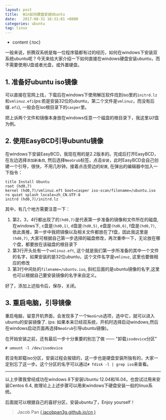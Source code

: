 ```yaml
---
layout: post
title:  Win如何硬盘安装Ubuntu
date:   2017-08-31 16:31:01 +0800
categories: ubuntu
tag: linux
---
```


* content
{:toc}


一般来说，折腾双系统是每一位程序猿都有过的经历，如何在windows下安装双系统ubuntu呢？今天来给大家介绍一下如何直接在windows硬盘安装ubuntu，而不需要使用U盘或者光盘，或外置硬盘。


## 1. 准备好ubuntu iso镜像

可以直接在官网上找，下载后在windows下使用解压软件找到iso里的`initrd.lz`和`vmlinuz.efi`(ps:若是安装32位的ubuntu，第二个文件是`vmlinuz`，而没有后缀`.efi`), 一般会在iso根目录下的`casper`里。

把上诉两个文件和镜像本身放在windows任意一个磁盘的根目录下，我这里以f盘为例。


## 2. 使用EasyBCD引导ubuntu镜像

在windows下安装EasyBCD，我现在用的是2.2版本的。完成后打开EasyBCD，在左边选择`添加新条目`, 然后选择`NeoGrub`标签，点击`安装`，此时EasyBCD会自己创建一个引导，很快，不用几秒钟。接着点击旁边的`配置`, 在弹出的编辑器中加入一下指令：

```
title Install Ubuntu
root (hd0,7)
kernel (hd0,7)/vmlinuz.eft boot=casper iso-scan/filename=/ubuntu.iso ro quiet splash locale=zh_CN.UTF-8
initrd (hd0,7)/initrd.lz
```

其中，有几个地方需要注意一下：
1. 第2，3，4行都出现了的`(hd0,7)`是代表第一步准备的镜像和文件所在的磁盘, 在windows下, c盘是`(hd0,1)`, d盘是`(hd0,5)`, e盘是`(hd0,6)`, f盘是`(hd0,7)`, 依此类推，第一步中我把镜像以及相关文件都放在了f盘，因此我这里是`(hd0,7)`, 大家可根据自己第一步选择的磁盘修改，再次重申一下，无论放在哪个盘，都要放在该磁盘的根目录下
2. 第3行开头处有一个`vmlinuz.eft`, 这个就是我们第一步所准备的其中一个文件的名字，如果安装的是32位ubuntu，这个文件名字是`vmlinuz`, 这里也要做相应的修改
3. 第3行中间处的`filename=/ubuntu.iso`, 斜杠后面的是ubuntu镜像的名字,这里也可以根据自己要安装镜像的名字来自定义。

好了，添加上述指令后，保存，关闭。


## 3. 重启电脑，引导镜像

重启电脑，留意开机界面，会发现多了一个`NeoGrub`选项，选中它，就可以进入ubuntu的安装镜像了. (ps: 如果本来已经双系统，开机时选择启动windows,然后在windows启动页面再选择`NeoGrub`引导ubuntu镜像)。

在开始安装之前，还有最后一步十分重要的别忘了做 —— "卸载`isodevice`分区"
```
# umount -l /dev/isodevice
```
若没有卸载iso分区，安装过程会报错的，这一步也是硬盘安装所独有的，大家一定别忘了这一步。这个分区的名字可以通过`# fdisk -l | grep iso`来查看。

---

以上步骤我曾经成功在windows 8下安装Ubuntu 12.04和16.04，也尝试过用来安装Centos 6.4, 故理论上上述步骤可以用来windows下硬盘安装一般的linux系统。

后面就可以根据自己的喜好分区，安装ubuntu了，Enjoy yourself！


> Jacob Pan [( jacobpan3g.github.io/cn )](http://jacobpan3g.github.io/cn)

